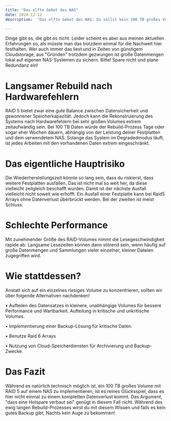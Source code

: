 ```yaml
---
title: "Das elfte Gebot des NAS"
date: 2024-12-12
description:  "Das elfte Gebot des NAS: Du sollst kein 100 TB großes Volume in einem RAID 5 Array fahren!"

---
```



Dinge gibt es, die gibt es nicht. Leider scheint es aber aus meinen aktuellen Erfahrungen so, als müsste man das trotzdem einmal für die Nachwelt hier festhalten. Wer auch immer das liest und in Zeiten von günstigem Cloudstorage, aus "Gründen" trotzdem gezwungen ist große Datenmengen lokal auf eigenen NAS-Systemen zu sichern. Bitte! Spare nicht und plane Redundanz ein!  


# Langsamer Rebuild nach Hardwarefehlern

RAID 5 bietet zwar eine gute Balance zwischen Datensicherheit und gewonnener Speicherkapazität. Jedoch kann die Rekonstruierung des Systems nach Hardwarefehlern bei sehr großen Volumes extrem zeitaufwändig sein. Bei 100 TB Daten würde der Rebuild-Prozess Tage oder sogar eher Wochen dauern, abhängig von der Leistung deiner Festplatten und dem verwendetem NAS. Solange das System im Degradedmodus läuft, ist jedes Arbeiten mit den vorhandenen Daten extrem eingeschränkt.  


# Das eigentliche Hauptrisiko 

Die Wiederherstellungszeit könnte so lang sein, dass du riskierst, dass weitere Festplatten ausfallen. Das ist nicht mal so weit her, da diese vielleicht zeitgleich beschafft wurden. Damit ist der nächste Ausfall vielleicht nicht soweit wie erhofft. Ein Ausfall einer Festplatte kann bei Raid5 Arrays ohne Datenverlust überbrückt werden. Bei der zweiten ist meist Schluss.  


# Schlechte Performance 

Mit zunehmender Größe des RAID-Volumes nimmt die Lesegeschwindigkeit rapide ab. 
Langsame Lesezeiten können dann störend sein, wenn häufig auf große Datenmengen und Sammlungen vieler einzelner, kleiner Dateien zugegriffen wird.



# Wie stattdessen? 

Anstatt sich auf ein einzelnes riesiges Volume zu konzentrieren, sollten wir über folgende Alternativen nachdenken!

• Aufteilen des Datensatzes in kleinere, unabhängige Volumes für bessere Performance und Wartbarkeit. Aufteilung in kritische und unkritische Volumes. 

• Implementierung einer Backup-Lösung für kritische Daten.

• Benutze Raid 6 Arrays 

• Nutzung von Cloud-Speicherdiensten für Archivierung und Backup-Zwecke.


# Das Fazit

Während es natürlich technisch möglich ist, ein 100 TB großes Volume mit RAID 5 auf einem NAS zu implementieren, ist es reines Glücksspiel, dass es hier nicht einmal zu einem kompletten Datenverlust kommt. Das Argument, "dass eine Hotspare verbaut sei" genügt in diesem Fall nicht. Während des ewig langen Rebuild-Prozesses wirst du mit diesem Wissen und falls es kein gutes Backup gibt, Nachts kein Auge zu bekommen!  




